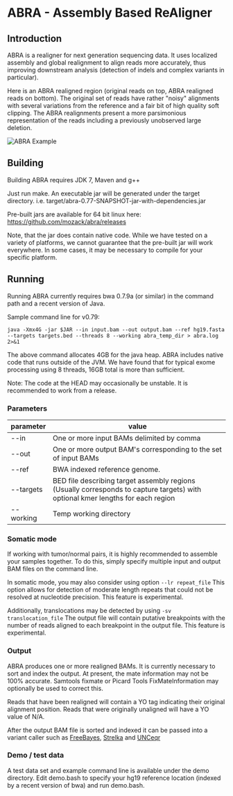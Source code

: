 # ABRA - Assembly Based ReAligner

## Introduction

ABRA is a realigner for next generation sequencing data.  It uses localized assembly and global realignment to align reads more accurately, thus improving downstream analysis (detection of indels and complex variants in particular).

Here is an ABRA realigned region (original reads on top, ABRA realigned reads on bottom).  The original set of reads have rather "noisy" alignments with several variations from the reference and a fair bit of high quality soft clipping.  The ABRA realignments present a more parsimonious representation of the reads including a previously unobserved large deletion. 

![ABRA Example](https://raw.githubusercontent.com/mozack/abra/master/misc/example.png)

## Building

Building ABRA requires JDK 7, Maven and g++

Just run make.  An executable jar will be generated under the target directory.  i.e. target/abra-0.77-SNAPSHOT-jar-with-dependencies.jar

Pre-built jars are available for 64 bit linux here: https://github.com/mozack/abra/releases

Note, that the jar does contain native code.  While we have tested on a variety of platforms, we cannot guarantee that the pre-built jar will work everywhere.  In some cases, it may be necessary to compile for your specific platform.

## Running

Running ABRA currently requires bwa 0.7.9a (or similar) in the command path and a recent version of Java.

Sample command line for v0.79:

```
java -Xmx4G -jar $JAR --in input.bam --out output.bam --ref hg19.fasta --targets targets.bed --threads 8 --working abra_temp_dir > abra.log 2>&1
```

The above command allocates 4GB for the java heap.  ABRA includes native code that runs outside of the JVM.  We have found that for typical exome processing using 8 threads, 16GB total is more than sufficient.

Note: The code at the HEAD may occasionally be unstable.  It is recommended to work from a release.

### Parameters
parameter | value
------ | -------
--in | One or more input BAMs delimited by comma
--out | One or more output BAM's corresponding to the set of input BAMs
--ref  | BWA indexed reference genome.
--targets | BED file describing target assembly regions (Usually corresponds to capture targets) with optional kmer lengths for each region
--working | Temp working directory

### Somatic  mode

If working with tumor/normal pairs, it is highly recommended to assemble your samples together.  To do this, simply specify multiple input and output BAM files on the command line.

In somatic mode, you may also consider using option ```--lr repeat_file```  This option allows for detection of moderate length repeats that could not be resolved at nucleotide precision.  This feature is experimental.

Additionally, translocations may be detected by using ```-sv translocation_file```  The output file will contain putative breakpoints with the number of reads aligned to each breakpoint in the output file.  This feature is experimental. 

### Output
ABRA produces one or more realigned BAMs.  It is currently necessary to sort and index the output.  At present, the mate information may not be 100% accurate.  Samtools fixmate or Picard Tools FixMateInformation may optionally be used to correct this.

Reads that have been realigned will contain a YO tag indicating their original alignment position.  Reads that were originally unaligned will have a YO value of N/A.

After the output BAM file is sorted and indexed it can be passed into a variant caller such as [FreeBayes](https://github.com/ekg/freebayes), [Strelka](https://sites.google.com/site/strelkasomaticvariantcaller) and [UNCeqr](http://lbg.med.unc.edu/~mwilkers/unceqr_dist)

### Demo / test data
A test data set and example command line is available under the demo directory.  Edit demo.bash to specify your hg19 reference location (indexed by a recent version of bwa) and run demo.bash.

